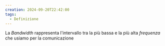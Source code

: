 ```yaml
---
creation: 2024-09-20T22:42:00
tags:
  - Definizione
---
```

La *Bandwidth* rappresenta l'intervallo tra la più bassa e la più alta *frequenza* che usiamo per la comunicazione 
